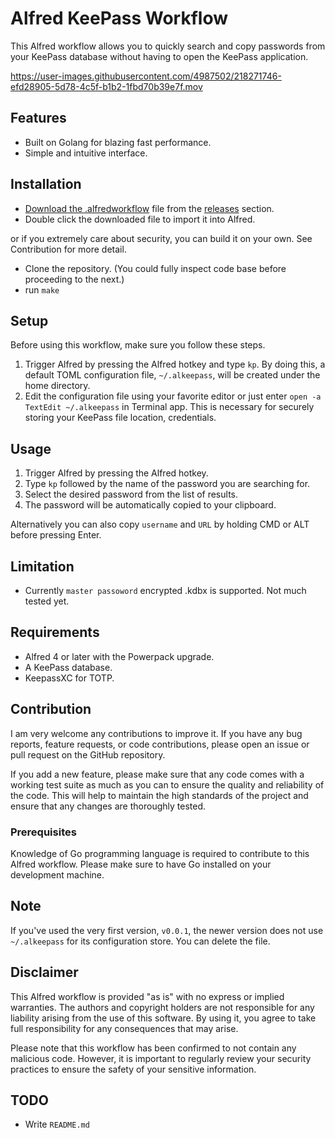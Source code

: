 # Alfred KeePass Workflow
This Alfred workflow allows you to quickly search and copy passwords from your KeePass database without having to open the KeePass application.

https://user-images.githubusercontent.com/4987502/218271746-efd28905-5d78-4c5f-b1b2-1fbd70b39e7f.mov

## Features
- Built on Golang for blazing fast performance. 
- Simple and intuitive interface.

## Installation
- [Download the .alfredworkflow](https://github.com/mikyk10/alfred-keepass/tags) file from the [releases](https://github.com/mikyk10/alfred-keepass/tags) section.
- Double click the downloaded file to import it into Alfred.

or if you extremely care about security, you can build it on your own. See Contribution for more detail.

- Clone the repository. (You could fully inspect code base before proceeding to the next.)
- run `make`

## Setup
Before using this workflow, make sure you follow these steps.

1. Trigger Alfred by pressing the Alfred hotkey and type `kp`. By doing this, a default TOML configuration file, `~/.alkeepass`, will be created under the home directory.
2.  Edit the configuration file using your favorite editor or just enter `open -a TextEdit ~/.alkeepass` in Terminal app. This is necessary for securely storing your KeePass file location, credentials.

## Usage
1. Trigger Alfred by pressing the Alfred hotkey.
2. Type `kp` followed by the name of the password you are searching for.
3. Select the desired password from the list of results.
4. The password will be automatically copied to your clipboard.

Alternatively you can also copy `username` and `URL` by holding CMD or ALT before pressing Enter.

## Limitation

* Currently `master passoword` encrypted .kdbx is supported. Not much tested yet.

## Requirements

* Alfred 4 or later with the Powerpack upgrade.
* A KeePass database.
* KeepassXC for TOTP.

## Contribution
I am very welcome any contributions to improve it. If you have any bug reports, feature requests, or code contributions, please open an issue or pull request on the GitHub repository.

If you add a new feature, please make sure that any code comes with a working test suite as much as you can to ensure the quality and reliability of the code. This will help to maintain the high standards of the project and ensure that any changes are thoroughly tested.

### Prerequisites
Knowledge of Go programming language is required to contribute to this Alfred workflow. Please make sure to have Go installed on your development machine.

## Note

If you've used the very first version, `v0.0.1`, the newer version does not use `~/.alkeepass` for its configuration store. You can delete the file.


## Disclaimer
This Alfred workflow is provided "as is" with no express or implied warranties. The authors and copyright holders are not responsible for any liability arising from the use of this software. By using it, you agree to take full responsibility for any consequences that may arise.

Please note that this workflow has been confirmed to not contain any malicious code. However, it is important to regularly review your security practices to ensure the safety of your sensitive information.

## TODO
* Write `README.md`
